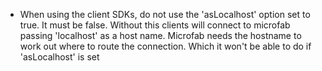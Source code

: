 
* When using the client SDKs, do not use the 'asLocalhost' option set to true. It must be false. Without this clients will connect to microfab passing 'localhost' as a host name. Microfab needs the hostname to work out where to route the connection. Which it won't be able to do if 'asLocalhost' is set
